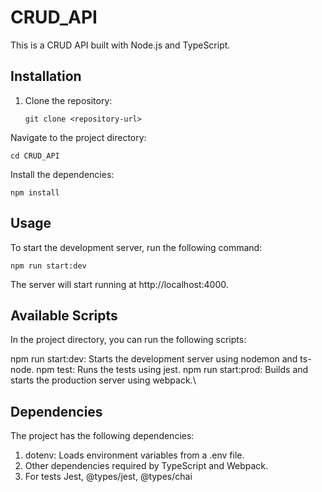# CRUD_API

This is a CRUD API built with Node.js and TypeScript.

## Installation

1. Clone the repository:

   ```shell
   git clone <repository-url>

Navigate to the project directory:

```shell
cd CRUD_API
```
Install the dependencies: 
```shell
npm install
```
## Usage
To start the development server, run the following command:
```shell
npm run start:dev
```
The server will start running at http://localhost:4000.

## Available Scripts
In the project directory, you can run the following scripts:

npm run start:dev: Starts the development server using nodemon and ts-node.
npm test: Runs the tests using jest.
npm run start:prod: Builds and starts the production server using webpack.\

## Dependencies

The project has the following dependencies:

1. dotenv: Loads environment variables from a .env file.
2. Other dependencies required by TypeScript and Webpack.
3. For tests  Jest, @types/jest, @types/chai
